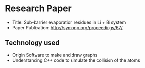# Research Paper

- Title: Sub-barrier evaporation residues in Li + Bi system
- Paper Publication: http://sympnp.org/proceedings/67/

## Technology used

- Origin Software to make and draw graphs
- Understanding C++ code to simulate the collision of the atoms

